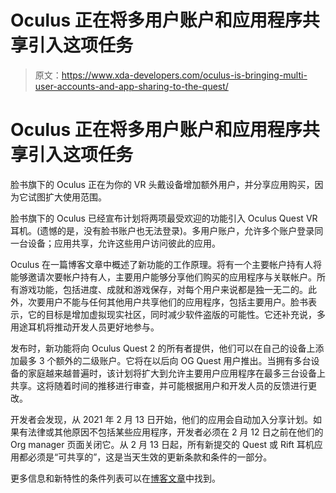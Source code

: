 # Oculus 正在将多用户账户和应用程序共享引入这项任务

> 原文：<https://www.xda-developers.com/oculus-is-bringing-multi-user-accounts-and-app-sharing-to-the-quest/>

# Oculus 正在将多用户账户和应用程序共享引入这项任务

脸书旗下的 Oculus 正在为你的 VR 头戴设备增加额外用户，并分享应用购买，因为它试图扩大使用范围。

脸书旗下的 Oculus 已经宣布计划将两项最受欢迎的功能引入 Oculus Quest VR 耳机。(遗憾的是，没有脸书账户也无法登录)。多用户账户，允许多个账户登录同一台设备；应用共享，允许这些用户访问彼此的应用。

Oculus 在一篇博客文章中概述了新功能的工作原理。将有一个主要帐户持有人将能够邀请次要帐户持有人，主要用户能够分享他们购买的应用程序与关联帐户。所有游戏功能，包括进度、成就和游戏保存，对每个用户来说都是独一无二的。此外，次要用户不能与任何其他用户共享他们的应用程序，包括主要用户。脸书表示，它的目标是增加虚拟现实社区，同时减少软件盗版的可能性。它还补充说，多用途耳机将推动开发人员更好地参与。

发布时，新功能将向 Oculus Quest 2 的所有者提供，他们可以在自己的设备上添加最多 3 个额外的二级账户。它将在以后向 OG Quest 用户推出。当拥有多台设备的家庭越来越普遍时，该计划将扩大到允许主要用户应用程序在最多三台设备上共享。这将随着时间的推移进行审查，并可能根据用户和开发人员的反馈进行更改。

开发者会发现，从 2021 年 2 月 13 日开始，他们的应用会自动加入分享计划。如果有法律或其他原因不包括某些应用程序，开发者必须在 2 月 12 日之前在他们的 Org manager 页面关闭它。从 2 月 13 日起，所有新提交的 Quest 或 Rift 耳机应用都必须是“可共享的”，这是当天生效的更新条款和条件的一部分。

更多信息和新特性的条件列表可以在[博客文章](https://developer.oculus.com/blog/multi-user-accounts-and-app-sharing-coming-soon/)中找到。